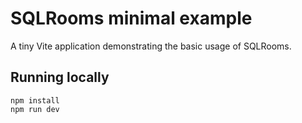 # SQLRooms minimal example

A tiny Vite application demonstrating the basic usage of SQLRooms.

## Running locally

```
npm install
npm run dev
```
